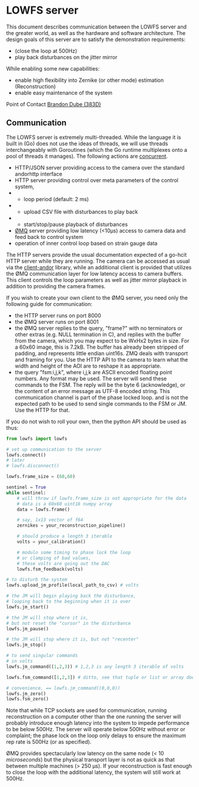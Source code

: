 # LOWFS server

This document describes communication between the LOWFS server and the greater world, as well as the hardware and software architecture.  The design goals of this server are to satisfy the demonstration requirements:
- (close the loop at 500Hz)
- play back disturbances on the jitter mirror

While enabling some new capabilities:
- enable high flexibility into Zernike (or other mode) estimation (Reconstruction)
- enable easy maintenance of the system

Point of Contact [Brandon Dube (383D)](mailto:brandon.dube@jpl.nasa.gov)


## Communication

The LOWFS server is extremely multi-threaded.  While the language it is built in (Go) does not use the ideas of threads, we will use threads interchangeably with Goroutines (which the Go runtime multiplexes onto a pool of threads it manages).  The following actions are [concurrent](https://en.wikipedia.org/wiki/Concurrent_computing).

- HTTP/JSON server providing access to the camera over the standard andorhttp interface
- HTTP server providing control over meta parameters of the control system,
- - loop period (default: 2 ms)
- - upload CSV file with disturbances to play back
- - start/stop/pause playback of disturbances
- [ØMQ](https://zeromq.org/) server providing low latency (<10μs) access to camera data and feed back to control system
- operation of inner control loop based on strain gauge data

The HTTP servers provide the usual documentation expected of a go-hcit HTTP server while they are running.  The camera can be accessed as usual via the [client-andor](https://github.jpl.nasa.gov/HCIT/client-andor) library, while an additional client is provided that utilizes the ØMQ communication layer for low latency access to camera buffers.  This client controls the loop parameters as well as jitter mirror playback in addition to providing the camera frames.

If you wish to create your own client to the ØMQ server, you need only the following guide for communication:

- the HTTP server runs on port 8000
- the ØMQ server runs on port 8001
- the ØMQ server replies to the query, "frame?" with no terminators or other extras (e.g. NULL termination in C), and replies with the buffer from the camera, which you may expect to be WxHx2 bytes in size.  For a 60x60 image, this is 7.2kB.  The buffer has already been stripped of padding, and represents little endian uint16s.  ZMQ deals with transport and framing for you.  Use the HTTP API to the camera to learn what the width and height of the AOI are to reshape it as appropriate.
- the query "fsm:i,j,k", where i,j,k are ASCII encoded floating point numbers.  Any format may be used.  The server will send these commands to the FSM.  The reply will be the byte 6 (acknowledge), or the content of an error message as UTF-8 encoded string.  This communication channel is part of the phase locked loop. and is not the expected path to be used to send single commands to the FSM or JM.  Use the HTTP for that.

If you do not wish to roll your own, then the python API should be used as thus:


```python
from lowfs import lowfs

# set up communication to the server
lowfs.connect()
# later
# lowfs.disconnect()

lowfs.frame_size = (60,60)

sentinel = True
while sentinel:
    # will throw if lowfs.frame_size is not appropriate for the data
    # data is a 60x60 uint16 numpy array
    data = lowfs.frame()

    # say, 1x13 vector of f64
    zernikes = your_reconstruction_pipeline()

    # should produce a length 3 iterable
    volts = your_calibration()

    # modulo some timing to phase lock the loop
    # or clamping of bad values,
    # these volts are going out the DAC
    lowfs.fsm_feedback(volts)

# to disturb the system
lowfs.upload_jm_profile(local_path_to_csv) # volts

# the JM will begin playing back the disturbance,
# looping back to the beginning when it is over
lowfs.jm_start()

# the JM will stop where it is,
# but not reset the "cursor" in the disturbance
lowfs.jm_pause()

# the JM will stop where it is, but not "recenter"
lowfs.jm_stop()

# to send singular commands
# in volts
lowfs.jm_command((1,2,3)) # 1,2,3 is any length 3 iterable of volts

lowfs.fsm_command([1,2,3]) # ditto, see that tuple or list or array does not matter

# convenience, == lowfs.jm_command((0,0,0))
lowfs.jm_zero()
lowfs.fsm_zero()
```

Note that while TCP sockets are used for communication, running reconstruction on a computer other than the one running the server will probably introduce enough latency into the system to impede performance to be below 500Hz.  The server will operate below 500Hz without error or complaint; the phase lock on the loop only delays to ensure the maximum rep rate is 500Hz (or as specified).

ØMQ provides spectacularly low latency on the same node (< 10 _microseconds_) but the physical transport layer is not as quick as that between multiple machines (> 250 μs).  If your reconstruction is fast enough to close the loop with the additional latency, the system will still work at 500Hz.
